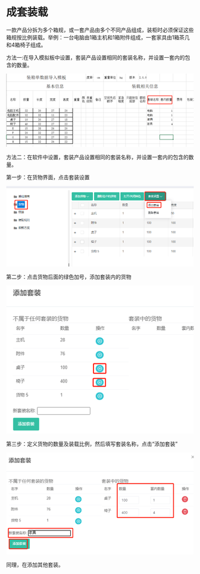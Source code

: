 # 成套装载

一款产品分拆为多个箱规，或一套产品由多个不同产品组成，装柜时必须保证这些箱规按比例装载。举例：一台电脑由1箱主机和1箱附件组成，一套家具由1箱茶几和4箱椅子组成。

方法一:在导入模拟板中设置，套装产品设置相同的套装名称，并设置一套内的包含的数量。

![](../../../../.gitbook/assets/198.png)

方法二：在软件中设置，套装产品设置相同的套装名称，并设置一套内的包含的数量。

第一步：在货物界面，点击套装设置

![](../../../../.gitbook/assets/28%20%281%29.png)

第二步：点击货物后面的绿色加号，添加套装内的货物

![](../../../../.gitbook/assets/29%20%281%29.png)

第三步：定义货物的数量及装载比例，然后填写套装名称，点击“添加套装”

![](../../../../.gitbook/assets/30%20%281%29.png)

同理，在添加其他套装。

